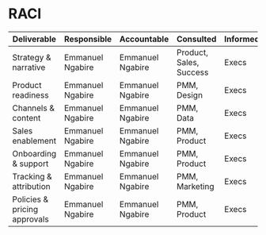 # RACI

| Deliverable | Responsible | Accountable | Consulted | Informed |
|---|---|---|---|---|
| Strategy & narrative | Emmanuel Ngabire | Emmanuel Ngabire | Product, Sales, Success | Execs |
| Product readiness | Emmanuel Ngabire | Emmanuel Ngabire | PMM, Design | Execs |
| Channels & content | Emmanuel Ngabire | Emmanuel Ngabire | PMM, Data | Execs |
| Sales enablement | Emmanuel Ngabire | Emmanuel Ngabire | PMM, Product | Execs |
| Onboarding & support | Emmanuel Ngabire | Emmanuel Ngabire | PMM, Product | Execs |
| Tracking & attribution | Emmanuel Ngabire | Emmanuel Ngabire | PMM, Marketing | Execs |
| Policies & pricing approvals | Emmanuel Ngabire | Emmanuel Ngabire | PMM, Product | Execs |
